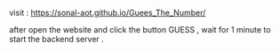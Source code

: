 visit : https://sonal-aot.github.io/Guees_The_Number/

after open the website and click the button GUESS , wait for 1 minute to start the backend server .
